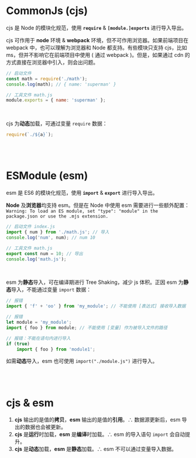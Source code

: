 # CommonJs (cjs)

cjs 是 Node 的模块化规范，使用 **`require`** & **`[module.]exports`** 进行导入导出。

cjs 可作用于 **node** 环境 & **webpack** 环境，但不可作用浏览器。如果前端项目在 webpack 中，也可以理解为浏览器和 Node 都支持。有些模块只支持 cjs，比如 ms，但并不影响它在前端项目中使用 ( 通过 webpack )。但是，如果通过 cdn 的方式直接在浏览器中引入，则会出问题。

```js
// 启动文件
const math = require('./math');
console.log(math); // { name: 'superman' }
```

```js
// 工具文件 math.js
module.exports = { name: 'superman' };
```

<br>

cjs 为**动态**加载，可通过变量 `require` 数据：

```js
require(`./${a}`);
```

<br><br>

# ESModule (esm)

esm 是 ES6 的模块化规范，使用 **`import`** & **`export`** 进行导入导出。

**Node** 及**浏览器**均支持 esm。但是在 Node 中使用 esm 需要进行一些额外配置：`Warning: To load an ES module, set "type": "module" in the package.json or use the .mjs extension.`

```js
// 启动文件 index.js
import { num } from './math.js'; // 导入
console.log('num', num); // num 10
```

```js
// 工具文件 math.js
export const num = 10; // 导出
console.log('math.js');
```

<br>

esm 为**静态**导入，可在编译期进行 Tree Shaking，减少 js 体积。正因 esm 为**静态**导入，不能通过变量 `import` 数据：

```js
// 报错
import { 'f' + 'oo' } from 'my_module'; // 不能使用 [表达式] 接收导入数据

// 报错
let module = 'my_module';
import { foo } from module; // 不能使用 [变量] 作为被导入文件的路径

// 报错：不能在语句内进行导入
if (true)
    import { foo } from 'module1';
```

如需**动态**导入，esm 也可使用 `import("./module.js")` 进行导入。

<br><br>

# cjs & esm

1. **cjs** 输出的是值的**拷贝**，**esm** 输出的是值的**引用**。∴ 数据源更新后，esm 导出的数据也会被更新。
2. **cjs** 是**运行**时加载，**esm** 是**编译**时加载。∴ esm 的导入语句 `import` 会自动提升。
3. **cjs** 是**动态**加载，**esm** 是**静态**加载。∴ esm 不可以通过变量导入数据。

<br>
